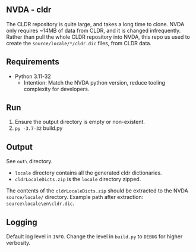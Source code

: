 ## NVDA - cldr

The CLDR repository is quite large, and takes a long time to clone.
NVDA only requires ~14MB of data from CLDR, and it is changed infrequently.
Rather than pull the whole CLDR repository into NVDA, this repo us used to create
the `source/locale/*/cldr.dic` files, from CLDR data.


## Requirements
- Python 3.11-32
  - Intention: Match the NVDA python version, reduce tooling complexity for developers. 

## Run
1. Ensure the output directory is empty or non-existent.
1. `py -3.7-32` build.py

## Output
See `out\` directory.
- `locale` directory contains all the generated cldr dictionaries.
- `cldrLocaleDicts.zip` is the `locale` directory zipped.

The contents of the `cldrLocaleDicts.zip` should be extracted to the NVDA `source/locale/` directory.
Example path after extraction: `source\locale\en\cldr.dic`.

## Logging
Default log level in `INFO`.
Change the level in `build.py` to `DEBUG` for higher verbosity.
